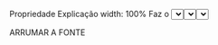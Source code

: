 Propriedade	Explicação
width: 100%	Faz o <select> ocupar toda a largura disponível.
max-width: 600px	Limita a largura máxima (não fica muito grande em telas largas).
padding: 12px 16px	Espaçamento interno (vertical e horizontal) para deixar o texto e a área clicável mais confortáveis.
font-size: 14px	Tamanho do texto.
font-weight: bold	Deixa o texto em negrito.
color: #000	Cor do texto: preto.
background-color: #e6e9ff	Fundo do <select> igual ao da imagem.
border: 2px solid #001b54	Borda azul escura, como na imagem.
border-radius: 8px	Cantos arredondados.
appearance: none	Remove o estilo padrão do navegador (para podermos personalizar a seta).
outline: none	Remove o contorno padrão quando o campo está selecionado (pode-se usar foco personalizado depois).
box-sizing: border-box	Inclui padding e borda dentro da largura total definida.
position: relative	Permite posicionar elementos filhos (como uma seta customizada) de forma absoluta em relação ao <select>.

ARRUMAR A FONTE
